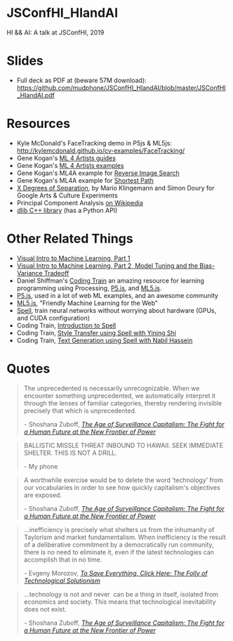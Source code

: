 # JSConfHI_HIandAI
HI &amp;&amp; AI: A talk at JSConfHI, 2019

# Slides
* Full deck as PDF at (beware 57M download): https://github.com/mudphone/JSConfHI_HIandAI/blob/master/JSConfHI_HIandAI.pdf

# Resources
* Kyle McDonald's FaceTracking demo in P5js & ML5js: http://kylemcdonald.github.io/cv-examples/FaceTracking/
* Gene Kogan's [ML 4 Artists guides](http://ml4a.github.io/guides/)
* Gene Kogan's [ML 4 Artists examples](https://github.com/ml4a/ml4a-guides)
* Gene Kogan's ML4A example for [Reverse Image Search](https://github.com/ml4a/ml4a-guides/blob/master/notebooks/image-search.ipynb)
* Gene Kogan's ML4A example for [Shortest Path](https://github.com/ml4a/ml4a-guides/blob/master/notebooks/image-path.ipynb)
* [X Degrees of Separation](https://experiments.withgoogle.com/x-degrees-of-separation), by Mario Klingemann and Simon Doury for Google Arts & Culture Experiments
* Principal Component Analysis [on Wikipedia](https://en.wikipedia.org/wiki/Principal_component_analysis)
* [dlib C++ library](http://dlib.net/) (has a Python API)

# Other Related Things
* [Visual Intro to Machine Learning, Part 1](http://www.r2d3.us/visual-intro-to-machine-learning-part-1/)
* [Visual Intro to Machine Learning, Part 2, Model Tuning and the Bias-Variance Tradeoff](http://www.r2d3.us/visual-intro-to-machine-learning-part-2/)
* Daniel Shiffman's [Coding Train](https://www.youtube.com/user/shiffman) an amazing resource for learning programming using Processing, [P5.js][3], and [ML5.js][4].
* [P5.js][3], used in a lot of web ML examples, and an awesome community
* [ML5.js][4], "Friendly Machine Learning for the Web"
* [Spell](https://spell.run/), train neural networks without worrying about hardware (GPUs, and CUDA configuration)
* Coding Train, [Introduction to Spell](https://www.youtube.com/watch?v=ggBOAPtFjYU)
* Coding Train, [Style Transfer using Spell with Yining Shi](https://www.youtube.com/watch?v=gye9hSIrRWI)
* Coding Train, [Text Generation using Spell with Nabil Hassein](https://www.youtube.com/watch?v=0IeqAd2H57g)

# Quotes
> The unprecedented is necessarily unrecognizable. When we encounter something unprecedented, we automatically interpret it through the lenses of familiar categories, thereby rendering invisible precisely that which is unprecedented.
>
> \- Shoshana Zuboff, [_The Age of Surveillance Capitalism: The Fight for a Human Future at the New Frontier of Power_][1]

> BALLISTIC MISSLE THREAT INBOUND TO HAWAII. SEEK IMMEDIATE SHELTER. THIS IS NOT A DRILL.
>
> \- My phone

> A worthwhile exercise would be to delete the word ‘technology’ from our vocabularies in order to see how quickly capitalism's objectives are exposed.
>
> \- Shoshana Zuboff, [_The Age of Surveillance Capitalism: The Fight for a Human Future at the New Frontier of Power_][1]

> …inefficiency is precisely what shelters us from the inhumanity of Taylorism and market fundamentalism. When inefficiency is the result of a deliberative commitment by a democratically run community, there is no need to eliminate it, even if the latest technologies can accomplish that in no time.
>
> \- Evgeny Morozov, [_To Save Everything, Click Here: The Folly of Technological Solutionism_][2]

> …technology is not and never  can be a thing in itself, isolated from economics and society. This means that technological inevitability does not exist.
>
> \- Shoshana Zuboff, [_The Age of Surveillance Capitalism: The Fight for a Human Future at the New Frontier of Power_][1]

[1]: http://www.shoshanazuboff.com/new/the-age-of-surveillance-capitalism-comments-and-reviews/
[2]: https://www.amazon.com/Save-Everything-Click-Here-Technological/dp/1610393708
[3]: https://p5js.org/
[4]: https://ml5js.org/
